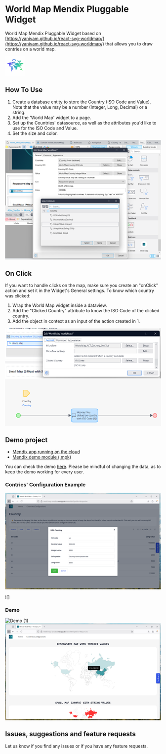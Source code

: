 # World Map Mendix Pluggable Widget

World Map Mendix Pluggable Widget based on
[https://yanivam.github.io/react-svg-worldmap/](https://yanivam.github.io/react-svg-worldmap/) that allows you to draw
contries on a world map.

<img alt="Mendix Pluggable Widget World Map Logo" src="https://github.com/StoneworxNL/worldmap-mendix/blob/main/src/WorldMap.icon.png" width="65px"/>

## How To Use

1. Create a database entity to store the Country (ISO Code and Value). Note that the value may be a number (Integer,
   Long, Decimal) or a string.
2. Add the 'World Map' widget to a page.
3. Set up the Countries' datasource, as well as the attributes you'd like to use for the ISO Code and Value.
4. Set the size and color.

![Configuration in Studio Pro](https://github.com/StoneworxNL/worldmap-mendix/blob/main/images/config.png)

## On Click

If you want to handle clicks on the map, make sure you create an "onClick" action and set it in the Widget's General
settings. To know which country was clicked:

1. Wrap the World Map widget inside a dataview.
2. Add the "Clicked Country" attribute to know the ISO Code of the clicked country.
3. Add the object in context as an input of the action created in 1.

<img alt="OnClick Configurations" src="https://github.com/StoneworxNL/worldmap-mendix/blob/main/images/demoAction.png" width="550px"/>
<img alt="Microflow Example" src="https://github.com/StoneworxNL/worldmap-mendix/blob/main/images/microflow.png" width="550px"/>

## Demo project

-   [Mendix app running on the cloud](https://world-map-sandbox.mxapps.io/index.html?profile=Responsive)
-   [Mendix demo module (.mpk)](https://github.com/StoneworxNL/worldmap-mendix/blob/main/demo/WorldMap.mpk)

You can check the demo [here](https://world-map-sandbox.mxapps.io/index.html?profile=Responsive). Please be mindful of
changing the data, as to keep the demo working for every user.

### Contries' Configuration Example

![Countries Configuration](https://github.com/StoneworxNL/worldmap-mendix/blob/main/images/configcountries.png)

![]

### Demo

![Demo (1)](https://github.com/StoneworxNL/worldmap-mendix/blob/main/images/demo.gif)
![Demo (2)](https://github.com/StoneworxNL/worldmap-mendix/blob/main/images/demoInt.png)

## Issues, suggestions and feature requests

Let us know if you find any issues or if you have any feature requests.
